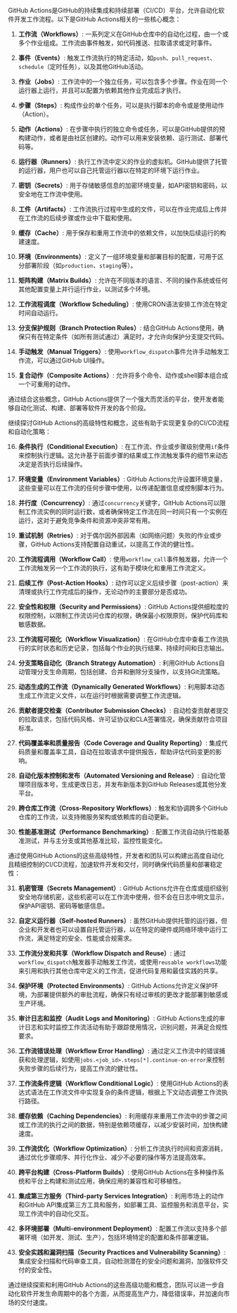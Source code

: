 



GitHub Actions是GitHub的持续集成和持续部署（CI/CD）平台，允许自动化软件开发工作流程。以下是GitHub Actions相关的一些核心概念：

1. **工作流（Workflows）**: 一系列定义在GitHub仓库中的自动化过程，由一个或多个作业组成。工作流由事件触发，如代码推送、拉取请求或定时事件。

2. **事件（Events）**: 触发工作流执行的特定活动，如`push`、`pull_request`、`schedule`（定时任务），以及其他GitHub活动。

3. **作业（Jobs）**: 工作流中的一个独立任务，可以包含多个步骤。作业在同一个运行器上运行，并且可以配置为依赖其他作业完成后才执行。

4. **步骤（Steps）**: 构成作业的单个任务，可以是执行脚本的命令或是使用动作（Action）。

5. **动作（Actions）**: 在步骤中执行的独立命令或任务，可以是GitHub提供的预构建动作，或者是由社区创建的。动作可以用来安装依赖、运行测试、部署代码等。

6. **运行器（Runners）**: 执行工作流中定义的作业的虚拟机。GitHub提供了托管的运行器，用户也可以自己托管运行器以在特定的环境下运行作业。

7. **密钥（Secrets）**: 用于存储敏感信息的加密环境变量，如API密钥和密码，以安全地在工作流中使用。

8. **工件（Artifacts）**: 工作流执行过程中生成的文件，可以在作业完成后上传并在工作流的后续步骤或作业中下载和使用。

9. **缓存（Cache）**: 用于保存和重用工作流中的依赖文件，以加快后续运行的构建速度。

10. **环境（Environments）**: 定义了一组环境变量和部署目标的配置，可用于区分部署阶段（如`production`、`staging`等）。

11. **矩阵构建（Matrix Builds）**: 允许在不同版本的语言、不同的操作系统或任何其他配置变量上并行运行作业，以测试多个环境。

12. **工作流程调度（Workflow Scheduling）**: 使用CRON语法安排工作流在特定时间自动运行。

13. **分支保护规则（Branch Protection Rules）**: 结合GitHub Actions使用，确保只有在特定条件（如所有测试通过）满足时，才允许向保护分支提交代码。

14. **手动触发（Manual Triggers）**: 使用`workflow_dispatch`事件允许手动触发工作流，可以通过GitHub UI操作。

15. **复合动作（Composite Actions）**: 允许将多个命令、动作或shell脚本组合成一个可重用的动作。

通过结合这些概念，GitHub Actions提供了一个强大而灵活的平台，使开发者能够自动化测试、构建、部署等软件开发的各个阶段。

继续探讨GitHub Actions的高级特性和概念，这些有助于实现更复杂的CI/CD流程和自动化策略：

16. **条件执行（Conditional Execution）**: 在工作流、作业或步骤级别使用`if`条件来控制执行逻辑。这允许基于前面步骤的结果或工作流触发事件的细节来动态决定是否执行后续操作。

17. **环境变量（Environment Variables）**: GitHub Actions允许设置环境变量，这些变量可以在工作流的任何步骤中使用，以传递配置信息或控制脚本行为。

18. **并行度（Concurrency）**: 通过`concurrency`关键字，GitHub Actions可以限制工作流实例的同时运行数，或者确保特定工作流在同一时间只有一个实例在运行，这对于避免竞争条件和资源冲突非常有用。

19. **重试机制（Retries）**: 对于偶尔因外部因素（如网络问题）失败的作业或步骤，GitHub Actions支持配置自动重试，以提高工作流的健壮性。

20. **工作流程调用（Workflow Call）**: 使用`workflow_call`事件触发器，允许一个工作流触发另一个工作流的执行，这有助于模块化和重用工作流定义。

21. **后续工作（Post-Action Hooks）**: 动作可以定义后续步骤（post-action）来清理或执行工作完成后的操作，无论动作的主要部分是否成功。

22. **安全性和权限（Security and Permissions）**: GitHub Actions提供细粒度的权限控制，以限制工作流访问仓库的权限，确保最小权限原则，保护代码库和敏感数据。

23. **工作流程可视化（Workflow Visualization）**: 在GitHub仓库中查看工作流执行的实时状态和历史记录，包括每个作业的执行结果、持续时间和日志输出。

24. **分支策略自动化（Branch Strategy Automation）**: 利用GitHub Actions自动管理分支生命周期，包括创建、合并和删除分支操作，以支持Git流策略。

25. **动态生成的工作流（Dynamically Generated Workflows）**: 利用脚本动态生成工作流定义文件，以在运行时根据需要调整工作流逻辑。

26. **贡献者提交检查（Contributor Submission Checks）**: 自动检查贡献者提交的拉取请求，包括代码风格、许可证协议和CLA签署情况，确保贡献符合项目标准。

27. **代码覆盖率和质量报告（Code Coverage and Quality Reporting）**: 集成代码质量和覆盖率工具，自动在拉取请求中提供报告，帮助评估代码变更的影响。

28. **自动化版本控制和发布（Automated Versioning and Release）**: 自动化管理项目版本号，生成更改日志，并发布新版本到GitHub Releases或其他分发平台。

29. **跨仓库工作流（Cross-Repository Workflows）**: 触发和协调跨多个GitHub仓库的工作流，以支持微服务架构或依赖库的自动更新。

30. **性能基准测试（Performance Benchmarking）**: 配置工作流自动执行性能基准测试，并与主分支或其他基准比较，监控性能变化。

通过使用GitHub Actions的这些高级特性，开发者和团队可以构建出高度自动化且精细控制的CI/CD流程，加速软件开发和交付，同时确保代码质量和部署稳定性：

31. **机密管理（Secrets Management）**: GitHub Actions允许在仓库或组织级别安全地存储机密，这些机密可以在工作流中使用，但不会在日志中明文显示，保护API密钥、密码等敏感信息。

32. **自定义运行器（Self-hosted Runners）**: 虽然GitHub提供托管的运行器，但企业和开发者也可以设置自托管运行器，以在特定的硬件或网络环境中运行工作流，满足特定的安全、性能或合规需求。

33. **工作流分发和共享（Workflow Dispatch and Reuse）**: 通过`workflow_dispatch`触发器手动触发工作流，或使用`reusable workflows`功能来引用和执行其他仓库中定义的工作流，促进代码复用和最佳实践的共享。

34. **保护环境（Protected Environments）**: GitHub Actions允许定义保护环境，为部署提供额外的审批流程，确保只有经过审核的更改才能部署到敏感或生产环境。

35. **审计日志和监控（Audit Logs and Monitoring）**: GitHub Actions生成的审计日志和实时监控工作流活动有助于跟踪使用情况，识别问题，并满足合规性要求。

36. **工作流错误处理（Workflow Error Handling）**: 通过定义工作流中的错误捕获和处理逻辑，如使用`jobs.<job_id>.steps[*].continue-on-error`来控制失败步骤的后续行为，提高工作流的健壮性。

37. **工作流条件逻辑（Workflow Conditional Logic）**: 使用GitHub Actions的表达式语法在工作流文件中实现复杂的条件逻辑，根据上下文动态调整工作流执行路径。

38. **缓存依赖（Caching Dependencies）**: 利用缓存来重用工作流中的步骤之间或工作流的执行之间的数据，特别是依赖项缓存，以减少安装时间，加快构建速度。

39. **工作流优化（Workflow Optimization）**: 分析工作流执行时间和资源消耗，通过优化步骤顺序、并行化作业、减少不必要的操作等方法提高效率。

40. **跨平台构建（Cross-Platform Builds）**: 使用GitHub Actions在多种操作系统和平台上构建和测试应用，确保应用的兼容性和可移植性。

41. **集成第三方服务（Third-party Services Integration）**: 利用市场上的动作和GitHub API集成第三方工具和服务，如部署工具、监控服务和消息平台，实现工作流中的自动化交互。

42. **多环境部署（Multi-environment Deployment）**: 配置工作流以支持多个部署环境（如开发、测试、生产），包括环境特定的配置和条件部署逻辑。

43. **安全实践和漏洞扫描（Security Practices and Vulnerability Scanning）**: 集成安全扫描和代码审查工具，自动检测潜在的安全问题和漏洞，加强软件交付的安全性。

通过继续探索和利用GitHub Actions的这些高级功能和概念，团队可以进一步自动化软件开发生命周期中的各个方面，从而提高生产力，降低错误率，并加速向市场的交付速度。

